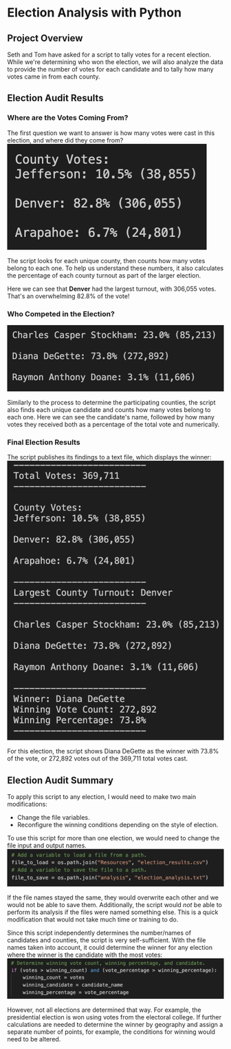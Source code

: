 # Election Analysis with Python

## Project Overview
Seth and Tom have asked for a script to tally votes for a recent election. While we're determining who won the election, we will also analyze the data to provide the number of votes for each candidate and to tally how many votes came in from each county.

## Election Audit Results

### Where are the Votes Coming From?
The first question we want to answer is how many votes were cast in this election, and where did they come from?
![County_Votes](https://github.com/kaileymd/Election_Analysis/blob/main/Resources/County_Votes.png)

The script looks for each unique county, then counts how many votes belong to each one. To help us understand these numbers, it also calculates the percentage of each county turnout as part of the larger election.

Here we can see that **Denver** had the largest turnout, with 306,055 votes. That's an overwhelming 82.8% of the vote!

### Who Competed in the Election?
![Candidate_Votes](https://github.com/kaileymd/Election_Analysis/blob/main/Resources/Candidate_Votes.png)

Similarly to the process to determine the participating counties, the script also finds each unique candidate and counts how many votes belong to each one. Here we can see the candidate's name, followed by how many votes they received both as a percentage of the total vote and numerically.

### Final Election Results
The script publishes its findings to a text file, which displays the winner:
![Election_Results](https://github.com/kaileymd/Election_Analysis/blob/main/Resources/Election_Results.png)

For this election, the script shows Diana DeGette as the winner with 73.8% of the vote, or 272,892 votes out of the 369,711 total votes cast.

## Election Audit Summary
To apply this script to any election, I would need to make two main modifications:
- Change the file variables.
- Reconfigure the winning conditions depending on the style of election.

To use this script for more than one election, we would need to change the file input and output names. 
![Load_File](https://github.com/kaileymd/Election_Analysis/blob/main/Resources/Load_File.png)

If the file names stayed the same, they would overwrite each other and we would not be able to save them. Additionally, the script would *not* be able to perform its analysis if the files were named something else. This is a quick modification that would not take much time or training to do.

Since this script independently determines the number/names of candidates and counties, the script is very self-sufficient. With the file names taken into account, it could determine the winner for any election where the winner is the candidate with the most votes:
![Find_Winner](https://github.com/kaileymd/Election_Analysis/blob/main/Resources/Find_Winner.png)

However, not all elections are determined that way. For example, the presidential election is won using votes from the electoral college. If further calculations are needed to determine the winner by geography and assign a separate number of points, for example, the conditions for winning would need to be altered.
